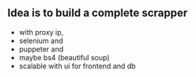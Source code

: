 ## Idea is to build a complete scrapper

 - with proxy ip, 
 - selenium and
 - puppeter and 
 - maybe bs4 (beautiful soup)
 - scalable with ui for frontend and db